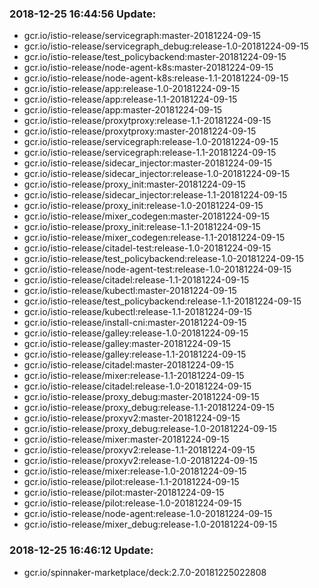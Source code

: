 ### 2018-12-25 16:44:56 Update:

- gcr.io/istio-release/servicegraph:master-20181224-09-15
- gcr.io/istio-release/servicegraph_debug:release-1.0-20181224-09-15
- gcr.io/istio-release/test_policybackend:master-20181224-09-15
- gcr.io/istio-release/node-agent-k8s:master-20181224-09-15
- gcr.io/istio-release/node-agent-k8s:release-1.1-20181224-09-15
- gcr.io/istio-release/app:release-1.0-20181224-09-15
- gcr.io/istio-release/app:release-1.1-20181224-09-15
- gcr.io/istio-release/app:master-20181224-09-15
- gcr.io/istio-release/proxytproxy:release-1.1-20181224-09-15
- gcr.io/istio-release/proxytproxy:master-20181224-09-15
- gcr.io/istio-release/servicegraph:release-1.0-20181224-09-15
- gcr.io/istio-release/servicegraph:release-1.1-20181224-09-15
- gcr.io/istio-release/sidecar_injector:master-20181224-09-15
- gcr.io/istio-release/sidecar_injector:release-1.0-20181224-09-15
- gcr.io/istio-release/proxy_init:master-20181224-09-15
- gcr.io/istio-release/sidecar_injector:release-1.1-20181224-09-15
- gcr.io/istio-release/proxy_init:release-1.0-20181224-09-15
- gcr.io/istio-release/mixer_codegen:master-20181224-09-15
- gcr.io/istio-release/proxy_init:release-1.1-20181224-09-15
- gcr.io/istio-release/mixer_codegen:release-1.1-20181224-09-15
- gcr.io/istio-release/citadel-test:release-1.0-20181224-09-15
- gcr.io/istio-release/test_policybackend:release-1.0-20181224-09-15
- gcr.io/istio-release/node-agent-test:release-1.0-20181224-09-15
- gcr.io/istio-release/citadel:release-1.1-20181224-09-15
- gcr.io/istio-release/kubectl:master-20181224-09-15
- gcr.io/istio-release/test_policybackend:release-1.1-20181224-09-15
- gcr.io/istio-release/kubectl:release-1.1-20181224-09-15
- gcr.io/istio-release/install-cni:master-20181224-09-15
- gcr.io/istio-release/galley:release-1.0-20181224-09-15
- gcr.io/istio-release/galley:master-20181224-09-15
- gcr.io/istio-release/galley:release-1.1-20181224-09-15
- gcr.io/istio-release/citadel:master-20181224-09-15
- gcr.io/istio-release/mixer:release-1.1-20181224-09-15
- gcr.io/istio-release/citadel:release-1.0-20181224-09-15
- gcr.io/istio-release/proxy_debug:master-20181224-09-15
- gcr.io/istio-release/proxy_debug:release-1.1-20181224-09-15
- gcr.io/istio-release/proxyv2:master-20181224-09-15
- gcr.io/istio-release/proxy_debug:release-1.0-20181224-09-15
- gcr.io/istio-release/mixer:master-20181224-09-15
- gcr.io/istio-release/proxyv2:release-1.1-20181224-09-15
- gcr.io/istio-release/proxyv2:release-1.0-20181224-09-15
- gcr.io/istio-release/mixer:release-1.0-20181224-09-15
- gcr.io/istio-release/pilot:release-1.1-20181224-09-15
- gcr.io/istio-release/pilot:master-20181224-09-15
- gcr.io/istio-release/pilot:release-1.0-20181224-09-15
- gcr.io/istio-release/node-agent:release-1.0-20181224-09-15
- gcr.io/istio-release/mixer_debug:release-1.0-20181224-09-15
### 2018-12-25 16:46:12 Update:

- gcr.io/spinnaker-marketplace/deck:2.7.0-20181225022808
